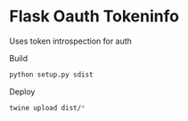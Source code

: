# Flask Oauth Tokeninfo

Uses token introspection for auth

Build

```bash
python setup.py sdist
```

Deploy

```bash
twine upload dist/*
```